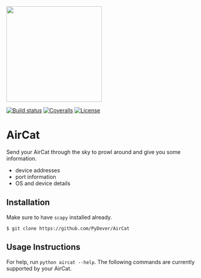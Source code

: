 
<img src="https://github.com/PyDever/AirCat/blob/master/img/3c%20(1).png" width="250">

 [![Build status](https://ci.appveyor.com/api/projects/status/pjxh5g91jpbh7t84?svg=true)](https://ci.appveyor.com/project/tygerbytes/resourcefitness) 
[![Coveralls](https://coveralls.io/repos/github/tygerbytes/ResourceFitness/badge.svg?branch=master)](https://coveralls.io/github/tygerbytes/ResourceFitness?branch=master) 
[![License](https://img.shields.io/badge/License-BSD%202--Clause-orange.svg)](https://opensource.org/licenses/BSD-2-Clause)
<br>

# AirCat
Send your AirCat through the sky to prowl around 
and give you some information. 

* device addresses
* port information
* OS and device details

## Installation 
Make sure to have `scapy` installed already.
```shell
$ git clone https://github.com/PyDever/AirCat
```

## Usage Instructions
For help, run `python aircat --help`. The following commands
are currently supported by your AirCat.

